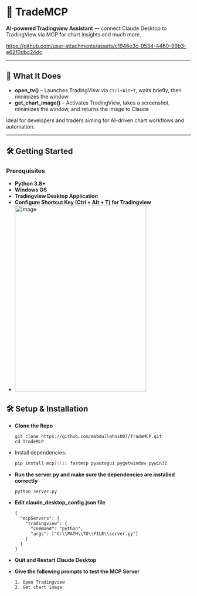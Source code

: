 # 🚀 TradeMCP

**AI-powered Tradingview Assistant** — connect Claude Desktop to TradingView via MCP for chart insights and much more.



https://github.com/user-attachments/assets/c1946e3c-0534-4460-99b3-e62f0dbc24dc


---

## 🎯 What It Does

- **open_tv()** – Launches TradingView via `Ctrl+Alt+T`, waits briefly, then minimizes the window  
- **get_chart_image()** – Activates TradingView, takes a screenshot, minimizes the window, and returns the image to Claude

Ideal for developers and traders aiming for AI-driven chart workflows and automation.

---

## 🛠️ Getting Started

### Prerequisites
- **Python 3.8+**
- **Windows OS**
- **Tradingview Desktop Application**
- **Configure Shortcut Key (Ctrl + Alt + T) for Tradingview**
- <img width="358" height="507" alt="image" src="https://github.com/user-attachments/assets/d6061953-b726-4ad7-acf6-1a1b276d0259" />


## 🛠 Setup & Installation
- **Clone the Repo**
  ```
  git clone https://github.com/mabdullahns007/TradeMCP.git
  cd TradeMCP
  
- Install dependencies:
  ```bash
  pip install mcp[cli] fastmcp pyautogui pygetwindow pywin32
  
- **Run the server.py and make sure the dependencies are installed correctly**
  ```
  python server.py
  
- **Edit claude_desktop_config.json file**
  ```
  {
    "mcpServers": {
      "tradingview": {
        "command": "python",
        "args": ["C:\\PATH\\TO\\FILE\\server.py"]
      }
    }
  }
  
- **Quit and Restart Claude Desktop**

- **Give the following prompts to test the MCP Server**
  ```
  1. Open Tradingview
  2. Get chart image
